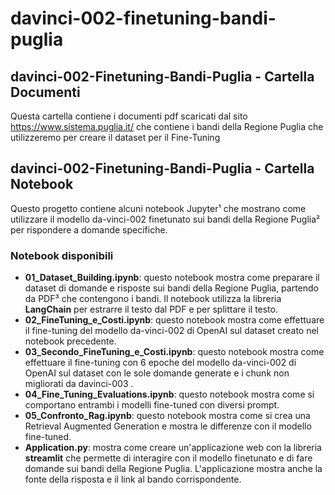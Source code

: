 # davinci-002-finetuning-bandi-puglia

## davinci-002-Finetuning-Bandi-Puglia - Cartella Documenti

Questa cartella contiene i documenti pdf scaricati dal sito https://www.sistema.puglia.it/ che contiene i bandi della Regione Puglia che utilizzeremo per creare il dataset per il Fine-Tuning


## davinci-002-Finetuning-Bandi-Puglia - Cartella Notebook

Questo progetto contiene alcuni notebook Jupyter¹ che mostrano come utilizzare il modello da-vinci-002 finetunato sui bandi della Regione Puglia² per rispondere a domande specifiche.

### Notebook disponibili

- **01_Dataset_Building.ipynb**: questo notebook mostra come preparare il dataset di domande e risposte sui bandi della Regione Puglia, partendo da PDF³ che contengono i bandi. Il notebook utilizza la libreria **LangChain** per estrarre il testo dal PDF e per splittare il testo.
- **02_FineTuning_e_Costi.ipynb**: questo notebook mostra come effettuare il fine-tuning del modello da-vinci-002 di OpenAI sul dataset creato nel notebook precedente.
- **03_Secondo_FineTuning_e_Costi.ipynb**: questo notebook mostra come effettuare il fine-tuning con 6 epoche del modello da-vinci-002 di OpenAI sul dataset con le sole domande generate e i chunk non migliorati da davinci-003 .
- **04_Fine_Tuning_Evaluations.ipynb**: questo notebook mostra come si comportano entrambi i modelli fine-tuned con diversi prompt. 
- **05_Confronto_Rag.ipynb**: questo notebook mostra come si crea una Retrieval Augmented Generation e mostra le differenze con il modello fine-tuned.
- **Application.py**:  mostra come creare un'applicazione web con la libreria **streamlit** che permette di interagire con il modello finetunato e di fare domande sui bandi della Regione Puglia. L'applicazione mostra anche la fonte della risposta e il link al bando corrispondente.

